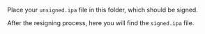 Place your `unsigned.ipa` file in this folder, which should be signed.

After the resigning process, here you will find the `signed.ipa` file.

